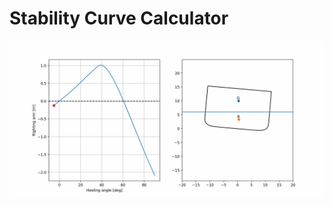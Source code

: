 # Stability Curve Calculator

![](https://github.com/Marijnpf/StabilityCurve/blob/main/stability%20curve.gif)
